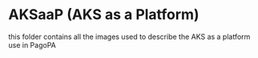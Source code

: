 # AKSaaP (AKS as a Platform)

this folder contains all the images used to describe the AKS as a platform use in PagoPA
